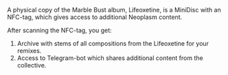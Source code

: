 A physical copy of the Marble Bust album, Lifeoxetine, is a MiniDisc with an NFC-tag, which gives access to additional Neoplasm content.

After scanning the NFC-tag, you get:

1. Archive with stems of all compositions from the Lifeoxetine for your remixes.
2. Access to Telegram-bot which shares additional content from the collective.
